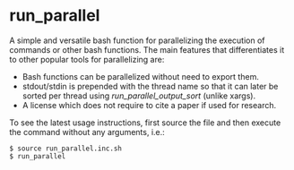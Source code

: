 # run_parallel

A simple and versatile bash function for parallelizing the execution of
commands or other bash functions. The main features that differentiates it to
other popular tools for parallelizing are:
- Bash functions can be parallelized without need to export them.
- stdout/stdin is prepended with the thread name so that it can later be
  sorted per thread using _run_parallel_output_sort_ (unlike xargs).
- A license which does not require to cite a paper if used for research.

To see the latest usage instructions, first source the file and then execute
the command without any arguments, i.e.:

```
$ source run_parallel.inc.sh
$ run_parallel
```
